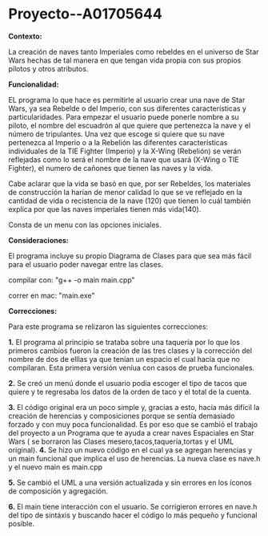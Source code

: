 # Proyecto--A01705644

**Contexto:**

La creación de naves tanto Imperiales como rebeldes en el universo de Star Wars hechas de tal manera en que tengan vida propia con sus propios pilotos y otros atributos.


**Funcionalidad:**

EL programa lo que hace es permitirle al usuario crear una nave de Star Wars, ya sea Rebelde o del Imperio, con sus diferentes características y particularidades. Para empezar el usuario puede ponerle nombre a su piloto, el nombre del escuadrón al que quiere que pertenezca la nave y el número de tripulantes. Una vez que escoge si quiere que su nave pertenezca al Imperio o a la Rebelión las diferentes características individuales de la TIE Fighter (Imperio) y la X-Wing (Rebelión) se verán reflejadas como lo será el nombre de la nave que usará (X-Wing o TIE Fighter), el numero de cañones que tienen las naves y la vida.

Cabe aclarar que la vida se basó en que, por ser Rebeldes, los materiales de construcción la harían de menor calidad lo que se ve reflejado en la cantidad de vida o recistencia de la nave (120) que tienen lo cuál también explica por que las naves imperiales tienen más vida(140).

Consta de un menu con las opciones iniciales.

**Consideraciones:**

El programa incluye su propio Diagrama de Clases para que sea más fácil para el usuario poder navegar entre las clases.

compilar con: "g++ -o main main.cpp"

correr en mac: "main.exe"

**Correcciones:**

Para este programa se relizaron las siguientes correcciones:

**1.** El programa al principio se trataba sobre una taquería por lo que los primeros cambios fueron la creación de las tres clases y la corrección del nombre de dos de elllas ya que tenían un espacio el cual hacía que no compilaran. Esta primera versión veníua con casos de prueba funcionales.

**2.** Se creó un menú donde el usuario podía escoger el tipo de tacos que quiere y te regresaba los datos de la orden de taco y el total de la cuenta.

**3.** El código original era un poco simple y, gracias a esto, hacía más difícil la creación de herencias y composiciones porque se sentía demasiado forzado y con muy poca funcionalidad. Es por eso que se cambió el trabajo del proyecto a un Programa que te ayuda a crear naves Espaciales en Star Wars ( se borraron las Clases mesero,tacos,taquería,tortas y el UML original).
**4.** Se hizo un nuevo código en el cual ya se agregan herencias y un main funcional que implica el uso de herencias. La nueva clase es nave.h y el nuevo main es main.cpp

**5.** Se cambió el UML a una versión actualizada y sin errores en los íconos de composición y agregación.

**6.** El main tiene interacción con el usuario. Se corrigieron errores en nave.h del tipo de sintáxis y buscando hacer el código lo más pequeño y funcional posible.
